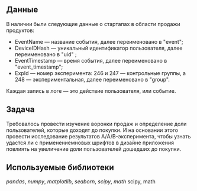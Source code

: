
 ## Данные

В наличии были следующие данные о  стартапах в области продажи продуктов:

- EventName — название события, далее переименовано в "event";
- DeviceIDHash — уникальный идентификатор пользователя, далее переименовано в "uid" ;
- EventTimestamp — время события, далее переименовано в "event_timestamp";
- ExpId — номер эксперимента: 246 и 247 — контрольные группы, а 248 — экспериментальная, далее переименовано в "group".

Каждая запись в логе — это действие пользователя, или событие.

## Задача

Требовалось провести изучение воронки продаж и определение доли пользователей, которые доходят до покупки. И на основании этого провести исследование результатов А/A/B-эксперимента, чтобы узнать удастся ли с применениемновых шрифтов в дизайне приложения повлиять 
на увеличение доли пользователей дошедших до покупки.
 

## Используемые библиотеки
*pandas*, *numpy*,  *matplotlib*, *seaborn*, *scipy*, *math*
scipy, math
 
  
